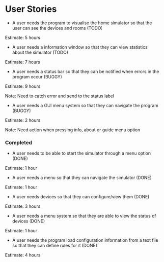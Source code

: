 # User Stories

- A user needs the program to visualise the home simulator so that the user can see the devices and rooms (TODO)

Estimate: 5 hours

- A user needs a information window so that they can view statistics about the simulator (TODO)

Estimate: 7 hours

- A user needs a status bar so that they can be notified when errors in the program occur (BUGGY)

Estimate: 9 hours

Note: Need to catch error and send to the status label

- A user needs a GUI menu system so that they can navigate the program (BUGGY)

Estimate: 2 hours

Note: Need action when pressing info, about or guide menu option

### Completed

- A user needs to be able to start the simulator through a menu option (DONE)

Estimate: 1 hour

- A user needs a menu so that they can navigate the simulator (DONE)

Estimate: 1 hour

- A user needs devices so that they can configure/view them (DONE)

Estimate: 3 hours

- A user needs a menu system so that they are able to view the status of devices (DONE)

Estimate: 1 hour

- A user needs the program load configuration information from a text file so that they can define rules for it (DONE)

Estimate: 4 hours
